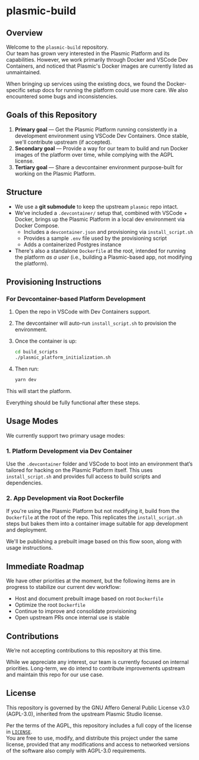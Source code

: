# plasmic-build

## Overview

Welcome to the `plasmic-build` repository.  
Our team has grown very interested in the Plasmic Platform and its capabilities. However, we work primarily through Docker and VSCode Dev Containers, and noticed that Plasmic's Docker images are currently listed as unmaintained.

When bringing up services using the existing docs, we found the Docker-specific setup docs for running the platform could use more care. We also encountered some bugs and inconsistencies.

## Goals of this Repository

1. **Primary goal** — Get the Plasmic Platform running consistently in a development environment using VSCode Dev Containers. Once stable, we'll contribute upstream (if accepted).
2. **Secondary goal** — Provide a way for our team to build and run Docker images of the platform over time, while complying with the AGPL license.
3. **Tertiary goal** — Share a devcontainer environment purpose-built for working on the Plasmic Platform.

## Structure

- We use a **git submodule** to keep the upstream `plasmic` repo intact.
- We’ve included a `.devcontainer/` setup that, combined with VSCode + Docker, brings up the Plasmic Platform in a local dev environment via Docker Compose.
  - Includes a `devcontainer.json` and provisioning via `install_script.sh`
  - Provides a sample `.env` file used by the provisioning script
  - Adds a containerized Postgres instance
- There's also a standalone `Dockerfile` at the root, intended for running the platform *as a user* (i.e., building a Plasmic-based app, not modifying the platform).

## Provisioning Instructions

### For Devcontainer-based Platform Development

1. Open the repo in VSCode with Dev Containers support.
2. The devcontainer will auto-run `install_script.sh` to provision the environment.
3. Once the container is up:

   ```bash
   cd build_scripts
   ./plasmic_platform_initialization.sh
   ```
4. Then run:

   ```bash
   yarn dev
   ```
This will start the platform.

Everything should be fully functional after these steps.

## Usage Modes

We currently support two primary usage modes:

### 1. Platform Development via Dev Container

Use the `.devcontainer` folder and VSCode to boot into an environment that’s tailored for hacking on the Plasmic Platform itself. This uses `install_script.sh` and provides full access to build scripts and dependencies.

### 2. App Development via Root Dockerfile

If you're using the Plasmic Platform but not modifying it, build from the `Dockerfile` at the root of the repo. This replicates the `install_script.sh` steps but bakes them into a container image suitable for app development and deployment.

We'll be publishing a prebuilt image based on this flow soon, along with usage instructions.

## Immediate Roadmap

We have other priorities at the moment, but the following items are in progress to stabilize our current dev workflow:

- Host and document prebuilt image based on root `Dockerfile`
- Optimize the root `Dockerfile`
- Continue to improve and consolidate provisioning
- Open upstream PRs once internal use is stable

## Contributions

We’re not accepting contributions to this repository at this time.

While we appreciate any interest, our team is currently focused on internal priorities. Long-term, we do intend to contribute improvements upstream and maintain this repo for our use case.

## License

This repository is governed by the GNU Affero General Public License v3.0 (AGPL-3.0), inherited from the upstream Plasmic Studio license.

Per the terms of the AGPL, this repository includes a full copy of the license in [`LICENSE`](./LICENSE).  
You are free to use, modify, and distribute this project under the same license, provided that any modifications and access to networked versions of the software also comply with AGPL-3.0 requirements.
